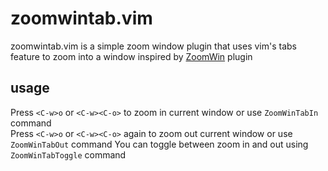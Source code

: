 zoomwintab.vim
==============

zoomwintab.vim is a simple zoom window plugin that uses vim's tabs feature 
to zoom into a window inspired by [ZoomWin] plugin

usage
-----

Press `<C-w>o` or `<C-w><C-o>` to zoom in current window or use `ZoomWinTabIn` command  
Press `<C-w>o` or `<C-w><C-o>` again to zoom out current window or use `ZoomWinTabOut` command
You can toggle between zoom in and out using `ZoomWinTabToggle` command

[ZoomWin]: http://www.vim.org/scripts/script.php?script_id=508
